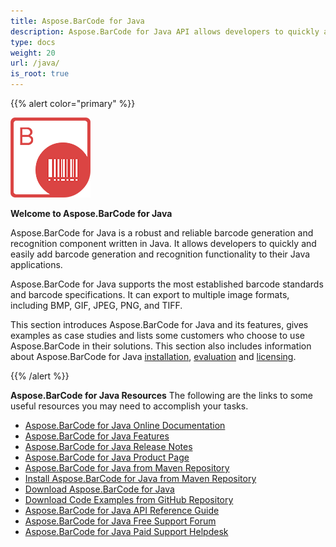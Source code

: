 ```yaml
---
title: Aspose.BarCode for Java
description: Aspose.BarCode for Java API allows developers to quickly and easily add barcode generation and recognition functionality to their Java applications.
type: docs
weight: 20
url: /java/
is_root: true
---
```


{{% alert color="primary" %}}

![todo:image_alt_text](home_1.png)

**Welcome to Aspose.BarCode for Java**

Aspose.BarCode for Java is a robust and reliable barcode generation and recognition component written in Java. It allows developers to quickly and easily add barcode generation and recognition functionality to their Java applications.

Aspose.BarCode for Java supports the most established barcode standards and barcode specifications. It can export to multiple image formats, including BMP, GIF, JPEG, PNG, and TIFF.

This section introduces Aspose.BarCode for Java and its features, gives examples as case studies and lists some customers who choose to use Aspose.BarCode in their solutions. This section also includes information about Aspose.BarCode for Java [installation](/barcode/java/installation/), [evaluation](/barcode/java/installation/) and [licensing](/barcode/java/licensing/).

{{% /alert %}}

**Aspose.BarCode for Java Resources**
The following are the links to some useful resources you may need to accomplish your tasks.

- [Aspose.BarCode for Java Online Documentation](/barcode/java/)
- [Aspose.BarCode for Java Features](/barcode/java/product-overview/)
- [Aspose.BarCode for Java Release Notes](https://releases.aspose.com/barcode/java/release-notes/)
- [Aspose.BarCode for Java Product Page](https://products.aspose.com/barcode/java)
- [Aspose.BarCode for Java from Maven Repository](https://releases.aspose.com/java/repo/com/aspose/aspose-barcode/)
- [Install Aspose.BarCode for Java from Maven Repository](/barcode/java/installation/)
- [Download Aspose.BarCode for Java](https://releases.aspose.com/barcode/java/)
- [Download Code Examples from GitHub Repository](https://github.com/aspose-barcode/Aspose.Barcode-for-Java)
- [Aspose.BarCode for Java API Reference Guide](https://reference.aspose.com/barcode/java/)
- [Aspose.BarCode for Java Free Support Forum](https://forum.aspose.com/c/barcode)
- [Aspose.BarCode for Java Paid Support Helpdesk](https://helpdesk.aspose.com/)
